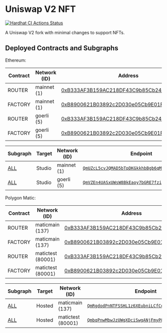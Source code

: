 # Uniswap V2 NFT

[![Hardhat CI Actions Status](https://github.com/nftfy/uniswap-v2-nft/workflows/Hardhat%20CI/badge.svg)](https://github.com/nftfy/uniswap-v2-nft/actions)

A Uniswap V2 fork with minimal changes to support NFTs.

## Deployed Contracts and Subgraphs

Ethereum:

| Contract     | Network (ID)      | Address                                                                                                                         |
| ------------ | ----------------- | ------------------------------------------------------------------------------------------------------------------------------- |
| ROUTER       | mainnet (1)       | [0xB333AF3B159AC218DF43C9b85Cb24A724b72fb45](https://etherscan.io/address/0xB333AF3B159AC218DF43C9b85Cb24A724b72fb45)           |
| FACTORY      | mainnet (1)       | [0xB8900621B03892c2D030e05Cb9E01F6474814f6a](https://etherscan.io/address/0xB8900621B03892c2D030e05Cb9E01F6474814f6a)           |
| ROUTER       | goerli (5)        | [0xB333AF3B159AC218DF43C9b85Cb24A724b72fb45](https://goerli.etherscan.io/address/0xB333AF3B159AC218DF43C9b85Cb24A724b72fb45)    |
| FACTORY      | goerli (5)        | [0xB8900621B03892c2D030e05Cb9E01F6474814f6a](https://goerli.etherscan.io/address/0xB8900621B03892c2D030e05Cb9E01F6474814f6a)    |

| Subgraph                        | Target | Network (ID)      | Endpoint                                                                                                                                 |
| ------------------------------- | ------ | ----------------- | ---------------------------------------------------------------------------------------------------------------------------------------- |
| [ALL](/subgraph/schema.graphql) | Studio | mainnet (1)       | [`QmUZcL5cvJQMAD5bTpDKGkkhbBgb6qMGwJxs7ryLD8jKtL`](https://api.thegraph.com/subgraphs/id/QmUZcL5cvJQMAD5bTpDKGkkhbBgb6qMGwJxs7ryLD8jKtL) |
| [ALL](/subgraph/schema.graphql) | Studio | goerli (5)        | [`QmVZEn4UASxUWsW8BkEaoy7bGRE7fziy2oCS31eLmLP2hw`](https://api.thegraph.com/subgraphs/id/QmVZEn4UASxUWsW8BkEaoy7bGRE7fziy2oCS31eLmLP2hw) |

Polygon Matic:

| Contract     | Network (ID)      | Address                                                                                                                         |
| ------------ | ----------------- | ------------------------------------------------------------------------------------------------------------------------------- |
| ROUTER       | maticmain (137)   | [0xB333AF3B159AC218DF43C9b85Cb24A724b72fb45](https://polygonscan.com/address/0xB333AF3B159AC218DF43C9b85Cb24A724b72fb45)        |
| FACTORY      | maticmain (137)   | [0xB8900621B03892c2D030e05Cb9E01F6474814f6a](https://polygonscan.com/address/0xB8900621B03892c2D030e05Cb9E01F6474814f6a)        |
| ROUTER       | matictest (80001) | [0xB333AF3B159AC218DF43C9b85Cb24A724b72fb45](https://mumbai.polygonscan.com/address/0xB333AF3B159AC218DF43C9b85Cb24A724b72fb45) |
| FACTORY      | matictest (80001) | [0xB8900621B03892c2D030e05Cb9E01F6474814f6a](https://mumbai.polygonscan.com/address/0xB8900621B03892c2D030e05Cb9E01F6474814f6a) |

| Subgraph                        | Target | Network (ID)      | Endpoint                                                                                                                                 |
| ------------------------------- | ------ | ----------------- | ---------------------------------------------------------------------------------------------------------------------------------------- |
| [ALL](/subgraph/schema.graphql) | Hosted | maticmain (137)   | [`QmRgdodPnNTFSSHL1z6XEubniLCfCq62vAvdRDw47Tzj5v`](https://api.thegraph.com/subgraphs/id/QmRgdodPnNTFSSHL1z6XEubniLCfCq62vAvdRDw47Tzj5v) |
| [ALL](/subgraph/schema.graphql) | Hosted | matictest (80001) | [`QmbqPnwMbwJzUWgXDciSwgANjFmyP8PAvQQ7ACgw73S2uM`](https://api.thegraph.com/subgraphs/id/QmbqPnwMbwJzUWgXDciSwgANjFmyP8PAvQQ7ACgw73S2uM) |
